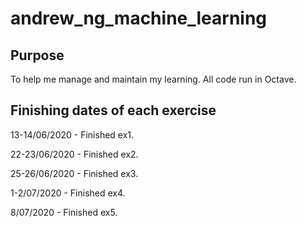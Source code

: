 # andrew_ng_machine_learning

## Purpose

To help me manage and maintain my learning. All code run in Octave.

## Finishing dates of each exercise
13-14/06/2020 - Finished ex1.
 
22-23/06/2020 - Finished ex2.

25-26/06/2020 - Finished ex3.

1-2/07/2020 - Finished ex4.

8/07/2020 - Finished ex5.